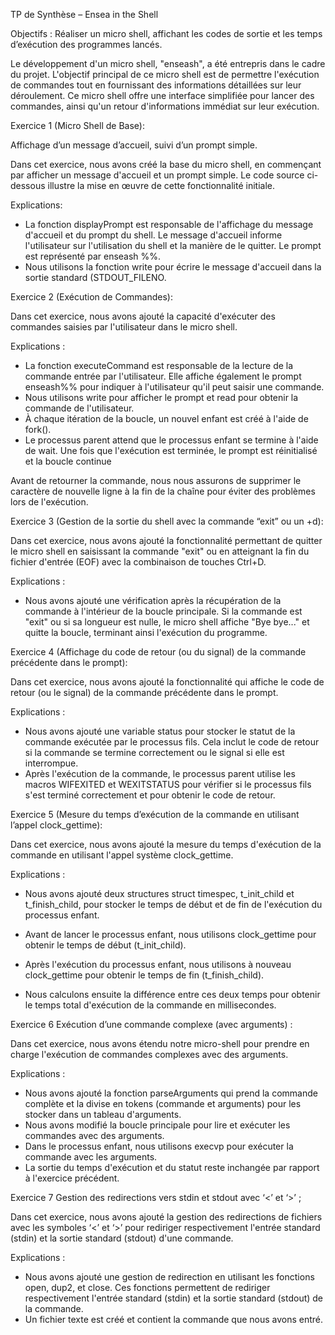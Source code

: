 TP de Synthèse – Ensea in the Shell

Objectifs : Réaliser un micro shell, affichant les codes de sortie et les temps d’exécution des programmes lancés.

Le développement d'un micro shell, "enseash", a été entrepris dans le cadre du projet. L'objectif principal de ce micro shell est de permettre l'exécution de commandes tout en fournissant des informations détaillées sur leur déroulement. Ce micro shell offre une interface simplifiée pour lancer des commandes, ainsi qu'un retour d'informations immédiat sur leur exécution.

Exercice 1 (Micro Shell de Base):

Affichage d’un message d’accueil, suivi d’un prompt simple.

Dans cet exercice, nous avons créé la base du micro shell, en commençant par afficher un message d'accueil et un prompt simple. Le code source ci-dessous illustre la mise en œuvre de cette fonctionnalité initiale.

Explications:

- La fonction displayPrompt est responsable de l'affichage du message d'accueil et du prompt du shell. Le message d'accueil informe l'utilisateur sur l'utilisation du shell et la manière de le quitter. Le prompt est représenté par enseash %%.
- Nous utilisons la fonction write pour écrire le message d'accueil dans la sortie standard (STDOUT\_FILENO.

Exercice 2 (Exécution de Commandes):

Dans cet exercice, nous avons ajouté la capacité d'exécuter des commandes saisies par l'utilisateur dans le micro shell.

Explications :

- La fonction executeCommand est responsable de la lecture de la commande entrée par l'utilisateur. Elle affiche également le prompt enseash%% pour indiquer à l'utilisateur qu'il peut saisir une commande.
- Nous utilisons write pour afficher le prompt et read pour obtenir la commande de l'utilisateur.
- À chaque itération de la boucle, un nouvel enfant est créé à l'aide de fork().
- Le processus parent attend que le processus enfant se termine à l'aide de wait. Une fois que l'exécution est terminée, le prompt est réinitialisé et la boucle continue

Avant de retourner la commande, nous nous assurons de supprimer le caractère de nouvelle ligne à la fin de la chaîne pour éviter des problèmes lors de l'exécution.

Exercice 3 (Gestion de la sortie du shell avec la commande “exit” ou un <ctrl>+d): 

Dans cet exercice, nous avons ajouté la fonctionnalité permettant de quitter le micro shell en saisissant la commande "exit" ou en atteignant la fin du fichier d'entrée (EOF) avec la combinaison de touches Ctrl+D.

Explications :

- Nous avons ajouté une vérification après la récupération de la commande à l'intérieur de la boucle principale. Si la commande est "exit" ou si sa longueur est nulle, le micro shell affiche "Bye bye..." et quitte la boucle, terminant ainsi l'exécution du programme.

Exercice 4 (Affichage du code de retour (ou du signal) de la commande précédente dans le prompt): 

Dans cet exercice, nous avons ajouté la fonctionnalité qui affiche le code de retour (ou le signal) de la commande précédente dans le prompt.

Explications :

- Nous avons ajouté une variable status pour stocker le statut de la commande exécutée par le processus fils. Cela inclut le code de retour si la commande se termine correctement ou le signal si elle est interrompue.
- Après l'exécution de la commande, le processus parent utilise les macros WIFEXITED et WEXITSTATUS pour vérifier si le processus fils s'est terminé correctement et pour obtenir le code de retour.

Exercice 5 (Mesure du temps d’exécution de la commande en utilisant l’appel clock\_gettime):

Dans cet exercice, nous avons ajouté la mesure du temps d'exécution de la commande en utilisant l'appel système clock\_gettime.

Explications :

- Nous avons ajouté deux structures struct timespec, t\_init\_child et t\_finish\_child, pour stocker le temps de début et de fin de l'exécution du processus enfant.
- Avant de lancer le processus enfant, nous utilisons clock\_gettime pour obtenir le temps de début (t\_init\_child).

- Après l'exécution du processus enfant, nous utilisons à nouveau clock\_gettime pour obtenir le temps de fin (t\_finish\_child).
- Nous calculons ensuite la différence entre ces deux temps pour obtenir le temps total d'exécution de la commande en millisecondes.

Exercice 6 Exécution d’une commande complexe (avec arguments) :

Dans cet exercice, nous avons étendu notre micro-shell pour prendre en charge l'exécution de commandes complexes avec des arguments.

Explications :

- Nous avons ajouté la fonction parseArguments qui prend la commande complète et la divise en tokens (commande et arguments) pour les stocker dans un tableau d'arguments.
- Nous avons modifié la boucle principale pour lire et exécuter les commandes avec des arguments.
- Dans le processus enfant, nous utilisons execvp pour exécuter la commande avec les arguments.
- La sortie du temps d'exécution et du statut reste inchangée par rapport à l'exercice précédent.

Exercice 7 Gestion des redirections vers stdin et stdout avec ‘<’ et ‘>’ ;

Dans cet exercice, nous avons ajouté la gestion des redirections de fichiers avec les symboles ‘<’ et ‘>’ pour rediriger respectivement l'entrée standard (stdin) et la sortie standard (stdout) d'une commande.

Explications :

- Nous avons ajouté une gestion de redirection en utilisant les fonctions open, dup2, et close. Ces fonctions permettent de rediriger respectivement l'entrée standard (stdin) et la sortie standard (stdout) de la commande.
- Un fichier texte est créé et contient la commande que nous avons entré.
